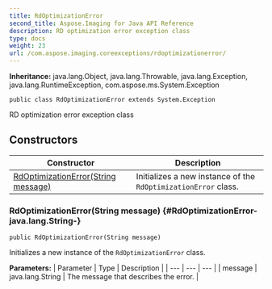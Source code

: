 ```yaml
---
title: RdOptimizationError
second_title: Aspose.Imaging for Java API Reference
description: RD optimization error exception class
type: docs
weight: 23
url: /com.aspose.imaging.coreexceptions/rdoptimizationerror/
---
```

**Inheritance:**
java.lang.Object, java.lang.Throwable, java.lang.Exception, java.lang.RuntimeException, com.aspose.ms.System.Exception
```
public class RdOptimizationError extends System.Exception
```

RD optimization error exception class
## Constructors

| Constructor | Description |
| --- | --- |
| [RdOptimizationError(String message)](#RdOptimizationError-java.lang.String-) | Initializes a new instance of the `RdOptimizationError` class. |
### RdOptimizationError(String message) {#RdOptimizationError-java.lang.String-}
```
public RdOptimizationError(String message)
```


Initializes a new instance of the `RdOptimizationError` class.

**Parameters:**
| Parameter | Type | Description |
| --- | --- | --- |
| message | java.lang.String | The message that describes the error. |

